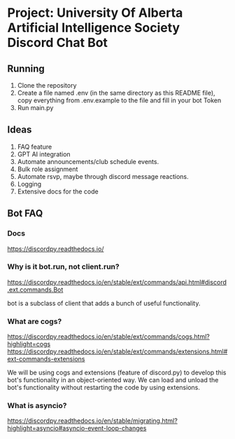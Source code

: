 # Project: University Of Alberta Artificial Intelligence Society Discord Chat Bot

## Running
1. Clone the repository
2. Create a file named .env (in the same directory as this README file), copy everything from .env.example to the file and fill in your bot Token
3. Run main.py

## Ideas 
1. FAQ feature
2. GPT AI integration
3. Automate announcements/club schedule events.
4. Bulk role assignment
5. Automate rsvp, maybe through discord message reactions.
6. Logging 
7. Extensive docs for the code

## Bot FAQ

### Docs
https://discordpy.readthedocs.io/

### Why is it bot.run, not client.run?
https://discordpy.readthedocs.io/en/stable/ext/commands/api.html#discord.ext.commands.Bot

bot is a subclass of client that adds a bunch of useful functionality.

### What are cogs?
https://discordpy.readthedocs.io/en/stable/ext/commands/cogs.html?highlight=cogs
https://discordpy.readthedocs.io/en/stable/ext/commands/extensions.html#ext-commands-extensions

We will be using cogs and extensions (feature of discord.py) to develop this bot's functionality in an object-oriented way.
We can load and unload the bot's functionality without restarting the code by using extensions.

### What is asyncio?
https://discordpy.readthedocs.io/en/stable/migrating.html?highlight=asyncio#asyncio-event-loop-changes
